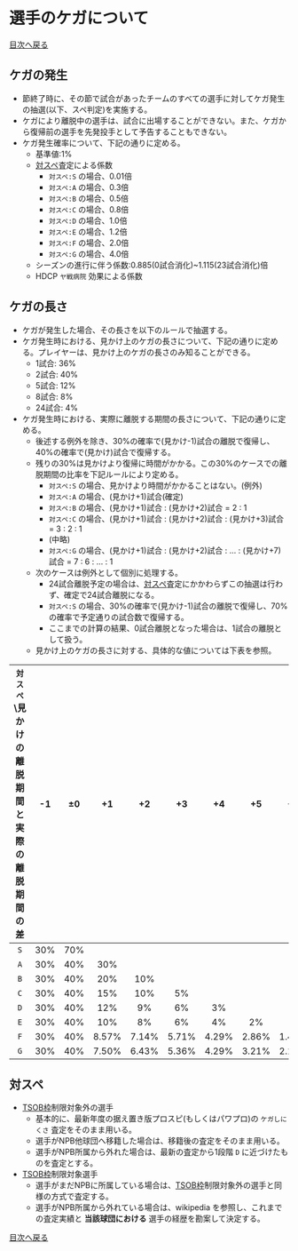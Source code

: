# 選手のケガについて

[目次へ戻る](/README.md)

## ケガの発生

- 節終了時に、その節で試合があったチームのすべての選手に対してケガ発生の抽選(以下、スペ判定)を実施する。
- ケガにより離脱中の選手は、試合に出場することができない。また、ケガから復帰前の選手を先発投手として予告することもできない。
- ケガ発生確率について、下記の通りに定める。
    - 基準値:1%
    - [対スペ](#対スペ)査定による係数
        - `対スペ:S` の場合、0.01倍
        - `対スペ:A` の場合、0.3倍
        - `対スペ:B` の場合、0.5倍
        - `対スペ:C` の場合、0.8倍
        - `対スペ:D` の場合、1.0倍
        - `対スペ:E` の場合、1.2倍
        - `対スペ:F` の場合、2.0倍
        - `対スペ:G` の場合、4.0倍
    - シーズンの進行に伴う係数:0.885(0試合消化)~1.115(23試合消化)倍
    - HDCP `ヤ戦病院` 効果による係数

## ケガの長さ

- ケガが発生した場合、その長さを以下のルールで抽選する。
- ケガ発生時における、見かけ上のケガの長さについて、下記の通りに定める。プレイヤーは、見かけ上のケガの長さのみ知ることができる。
    - 1試合: 36%
    - 2試合: 40%
    - 5試合: 12%
    - 8試合: 8%
    - 24試合: 4%
- ケガ発生時における、実際に離脱する期間の長さについて、下記の通りに定める。
    - 後述する例外を除き、30%の確率で(見かけ-1)試合の離脱で復帰し、40%の確率で(見かけ)試合で復帰する。
    - 残りの30%は見かけより復帰に時間がかかる。この30%のケースでの離脱期間の比率を下記ルールにより定める。
        - `対スペ:S` の場合、見かけより時間がかかることはない。(例外)
        - `対スペ:A` の場合、(見かけ+1)試合(確定)
        - `対スペ:B` の場合、(見かけ+1)試合 : (見かけ+2)試合 = 2 : 1
        - `対スペ:C` の場合、(見かけ+1)試合 : (見かけ+2)試合 : (見かけ+3)試合 = 3 : 2 : 1
        - (中略)
        - `対スペ:G` の場合、(見かけ+1)試合 : (見かけ+2)試合 : … : (見かけ+7)試合 = 7 : 6 : … : 1
    - 次のケースは例外として個別に処理する。
        - 24試合離脱予定の場合は、[対スペ](#対スペ)査定にかかわらずこの抽選は行わず、確定で24試合離脱になる。
        - `対スペ:S` の場合、30%の確率で(見かけ-1)試合の離脱で復帰し、70%の確率で予定通りの試合数で復帰する。
        - ここまでの計算の結果、0試合離脱となった場合は、1試合の離脱として扱う。
    - 見かけ上のケガの長さに対する、具体的な値については下表を参照。

| `対スぺ`\見かけの離脱期間と実際の離脱期間の差 | -1 | ±0 | +1 | +2 | +3 | +4 | +5 | +6 | +7 |
| :---: | :---: | :---: | :---: | :---: | :---: | :---: | :---: | :---: | :---: |
| `S` | 30% | 70% | | | | | | | |
| `A` | 30% | 40% | 30% | | | | | | |
| `B` | 30% | 40% | 20% | 10% | | | | | |
| `C` | 30% | 40% | 15% | 10% | 5% | | | | |
| `D` | 30% | 40% | 12% | 9% | 6% | 3% | | | |
| `E` | 30% | 40% | 10% | 8% | 6% | 4% | 2% | | |
| `F` | 30% | 40% | 8.57% | 7.14% | 5.71% | 4.29% | 2.86% | 1.43% | |
| `G` | 30% | 40% | 7.50% | 6.43% | 5.36% | 4.29% | 3.21% | 2.14% | 1.07% |

## 対スペ

- [TSOB枠](/others.md/#tsob枠)制限対象外の選手
    - 基本的に、最新年度の据え置き版プロスピ(もしくはパワプロ)の `ケガしにくさ` 査定をそのまま用いる。
    - 選手がNPB他球団へ移籍した場合は、移籍後の査定をそのまま用いる。
    - 選手がNPB所属から外れた場合は、最新の査定から1段階 `D` に近づけたものを査定とする。
- [TSOB枠](/others.md/#tsob枠)制限対象選手
    - 選手がまだNPBに所属している場合は、[TSOB枠](/others.md/#tsob枠)制限対象外の選手と同様の方式で査定する。
    - 選手がNPB所属から外れている場合は、wikipedia を参照し、これまでの査定実績と **当該球団における** 選手の経歴を勘案して決定する。

[目次へ戻る](/README.md)
